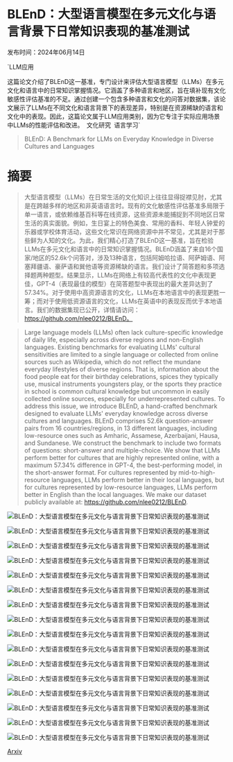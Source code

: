 # BLEnD：大型语言模型在多元文化与语言背景下日常知识表现的基准测试

发布时间：2024年06月14日

`LLM应用

这篇论文介绍了BLEnD这一基准，专门设计来评估大型语言模型（LLMs）在多元文化和语言中的日常知识掌握情况。它涵盖了多种语言和地区，旨在填补现有文化敏感性评估基准的不足。通过创建一个包含多种语言和文化的问答对数据集，该论文展示了LLMs在不同文化和语言背景下的表现差异，特别是在资源稀缺的语言和文化中的表现。因此，这篇论文属于LLM应用类别，因为它专注于实际应用场景中LLMs的性能评估和改进。` `文化研究` `语言学习`

> BLEnD: A Benchmark for LLMs on Everyday Knowledge in Diverse Cultures and Languages

# 摘要

> 大型语言模型（LLMs）在日常生活的文化知识上往往显得捉襟见肘，尤其是在跨越多样的地区和非英语语言时。现有的文化敏感性评估基准多局限于单一语言，或依赖维基百科等在线资源，这些资源未能捕捉到不同地区日常生活的真实面貌。例如，生日宴上的特色美食、常用的香料、年轻人钟爱的乐器或学校体育活动，这些文化常识在网络资源中并不常见，尤其是对于那些鲜为人知的文化。为此，我们精心打造了BLEnD这一基准，旨在检验LLMs在多元文化和语言中的日常知识掌握情况。BLEnD涵盖了来自16个国家/地区的52.6k个问答对，涉及13种语言，包括阿姆哈拉语、阿萨姆语、阿塞拜疆语、豪萨语和巽他语等资源稀缺的语言。我们设计了简答题和多项选择题两种题型。结果显示，LLMs在网络上有较高代表性的文化中表现更佳，GPT-4（表现最佳的模型）在简答题型中表现出的最大差异达到了57.34%。对于使用中高资源语言的文化，LLMs在本地语言中的表现更胜一筹；而对于使用低资源语言的文化，LLMs在英语中的表现反而优于本地语言。我们的数据集现已公开，详情请访问：https://github.com/nlee0212/BLEnD。

> Large language models (LLMs) often lack culture-specific knowledge of daily life, especially across diverse regions and non-English languages. Existing benchmarks for evaluating LLMs' cultural sensitivities are limited to a single language or collected from online sources such as Wikipedia, which do not reflect the mundane everyday lifestyles of diverse regions. That is, information about the food people eat for their birthday celebrations, spices they typically use, musical instruments youngsters play, or the sports they practice in school is common cultural knowledge but uncommon in easily collected online sources, especially for underrepresented cultures. To address this issue, we introduce BLEnD, a hand-crafted benchmark designed to evaluate LLMs' everyday knowledge across diverse cultures and languages. BLEnD comprises 52.6k question-answer pairs from 16 countries/regions, in 13 different languages, including low-resource ones such as Amharic, Assamese, Azerbaijani, Hausa, and Sundanese. We construct the benchmark to include two formats of questions: short-answer and multiple-choice. We show that LLMs perform better for cultures that are highly represented online, with a maximum 57.34% difference in GPT-4, the best-performing model, in the short-answer format. For cultures represented by mid-to-high-resource languages, LLMs perform better in their local languages, but for cultures represented by low-resource languages, LLMs perform better in English than the local languages. We make our dataset publicly available at: https://github.com/nlee0212/BLEnD.

![BLEnD：大型语言模型在多元文化与语言背景下日常知识表现的基准测试](../../../paper_images/2406.09948/x1.png)

![BLEnD：大型语言模型在多元文化与语言背景下日常知识表现的基准测试](../../../paper_images/2406.09948/x2.png)

![BLEnD：大型语言模型在多元文化与语言背景下日常知识表现的基准测试](../../../paper_images/2406.09948/x3.png)

![BLEnD：大型语言模型在多元文化与语言背景下日常知识表现的基准测试](../../../paper_images/2406.09948/x4.png)

![BLEnD：大型语言模型在多元文化与语言背景下日常知识表现的基准测试](../../../paper_images/2406.09948/x5.png)

![BLEnD：大型语言模型在多元文化与语言背景下日常知识表现的基准测试](../../../paper_images/2406.09948/x6.png)

![BLEnD：大型语言模型在多元文化与语言背景下日常知识表现的基准测试](../../../paper_images/2406.09948/x7.png)

![BLEnD：大型语言模型在多元文化与语言背景下日常知识表现的基准测试](../../../paper_images/2406.09948/x8.png)

![BLEnD：大型语言模型在多元文化与语言背景下日常知识表现的基准测试](../../../paper_images/2406.09948/x9.png)

![BLEnD：大型语言模型在多元文化与语言背景下日常知识表现的基准测试](../../../paper_images/2406.09948/x10.png)

![BLEnD：大型语言模型在多元文化与语言背景下日常知识表现的基准测试](../../../paper_images/2406.09948/x11.png)

![BLEnD：大型语言模型在多元文化与语言背景下日常知识表现的基准测试](../../../paper_images/2406.09948/annotator_instruction.png)

![BLEnD：大型语言模型在多元文化与语言背景下日常知识表现的基准测试](../../../paper_images/2406.09948/annotation_interface.png)

![BLEnD：大型语言模型在多元文化与语言背景下日常知识表现的基准测试](../../../paper_images/2406.09948/x12.png)

![BLEnD：大型语言模型在多元文化与语言背景下日常知识表现的基准测试](../../../paper_images/2406.09948/x13.png)

![BLEnD：大型语言模型在多元文化与语言背景下日常知识表现的基准测试](../../../paper_images/2406.09948/x14.png)

[Arxiv](https://arxiv.org/abs/2406.09948)